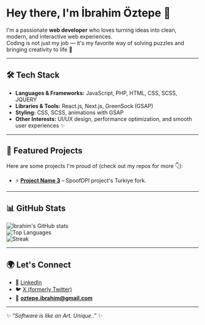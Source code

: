 # Hey there, I'm İbrahim Öztepe 👋  

I'm a passionate **web developer** who loves turning ideas into clean, modern, and interactive web experiences.  
Coding is not just my job — it's my favorite way of solving puzzles and bringing creativity to life 🚀  

---

## 🛠️ Tech Stack
- **Languages & Frameworks:** JavaScript, PHP, HTML, CSS, SCSS, JQUERY
- **Libraries & Tools:** React.js, Next.js, GreenSock (GSAP)  
- **Styling:** CSS, SCSS, animations with GSAP  
- **Other Interests:** UI/UX design, performance optimization, and smooth user experiences ✨  

---

## 📌 Featured Projects
Here are some projects I'm proud of (check out my repos for more 👇):  

- ⚡ **[Project Name 3](https://github.com/renardozt/SpoofDPI-Turkiye)** – SpoofDPI project's Turkiye fork.

---

## 📊 GitHub Stats
![İbrahim's GitHub stats](https://github-readme-stats.vercel.app/api?username=renardozt&show_icons=true&theme=radical)  
![Top Languages](https://github-readme-stats.vercel.app/api/top-langs/?username=renardozt&layout=compact&theme=radical)  
![Streak](https://github-readme-streak-stats.herokuapp.com/?user=renardozt&theme=radical)  

---

## 🌍 Let's Connect
- 💼 [LinkedIn](https://www.linkedin.com/in/ibrahim-%C3%B6ztepe-8aa858353/)  
- 🐦 [X (formerly Twitter)](https://x.com/renardozt)  
- 📧 **oztepe.ibrahim@gmail.com**  

---

✨ *“Software is like an Art. Unique..”* ✨

